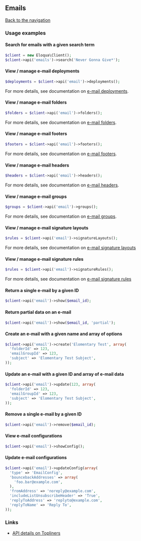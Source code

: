## Emails
[Back to the navigation](index.md)

### Usage examples

#### Search for emails with a given search term
```php
$client = new Eloqua\Client();
$client->api('emails')->search('Never Gonna Give*');
```

#### View / manage e-mail deployments
```php
$deployments = $client->api('email')->deployments();
```
For more details, see documentation on
[e-mail deployments](emails/deployments.md).

#### View / manage e-mail folders
```php
$folders = $client->api('email')->folders();
```
For more details, see documentation on
[e-mail folders](emails/folders.md).

#### View / manage e-mail footers
```php
$footers = $client->api('email')->footers();
```
For more details, see documentation on
[e-mail footers](emails/footers.md).

#### View / manage e-mail headers
```php
$headers = $client->api('email')->headers();
```
For more details, see documentation on
[e-mail headers](emails/headers.md).

#### View / manage e-mail groups
```php
$groups = $client->api('email')->groups();
```
For more details, see documentation on
[e-mail groups](emails/groups.md).

#### View / manage e-mail signature layouts
```php
$rules = $client->api('email')->signatureLayouts();
```
For more details, see documentation on
[e-mail signature layouts](emails/signatures/layouts.md)

#### View / manage e-mail signature rules
```php
$rules = $client->api('email')->signatureRules();
```
For more details, see documentation on
[e-mail signature rules](emails/signatures/rules.md)

#### Return a single e-mail by a given ID
```php
$client->api('email')->show($email_id);
```

#### Return partial data on an e-mail
```php
$client->api('email')->show($email_id, 'partial');
```

#### Create an e-mail with a given name and array of options
```php
$client->api('email')->create('Elomentary Test', array(
  'folderId' => 123,
  'emailGroupId' => 123,
  'subject' => 'Elomentary Test Subject',
));
```

#### Update an e-mail with a given ID and array of e-mail data
```php
$client->api('email')->update(123, array(
  'folderId' => 123,
  'emailGroupId' => 123,
  'subject' => 'Elomentary Test Subject',
));
```

#### Remove a single e-mail by a given ID
```php
$client->api('email')->remove($email_id);
```

#### View e-mail configurations
```php
$client->api('email')->showConfig();
```

#### Update e-mail configurations
```php
$client->api('email')->updateConfig(array(
  'type' => 'EmailConfig',
  'bouncebackAddresses' => array(
    'foo.bar@example.com',
  ),
  'fromAddress' => 'noreply@example.com',
  'includeListUnsubscribeHeader' => 'True',
  'replyToAddress' => 'replyto@example.com',
  'replyToName' => 'Reply To',
));
```

### Links
* [API details on Topliners](http://topliners.eloqua.com/docs/DOC-3083)
